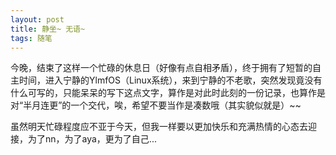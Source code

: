 ```yaml
---
layout: post
title: 静坐~ 无语~
tags: 随笔
---
```


今晚，结束了这样一个忙碌的休息日（好像有点自相矛盾），终于拥有了短暂的自主时间，进入宁静的YlmfOS（Linux系统），来到宁静的不老歌，突然发现竟没有什么可写的，只能呆呆的写下这点文字，算作是对此时此刻的一份记录，也算作是对“半月连更”的一个交代，唉，希望不要当作是凑数哦（其实貌似就是）~~

虽然明天忙碌程度应不亚于今天，但我一样要以更加快乐和充满热情的心态去迎接，为了nn，为了aya，更为了自己...